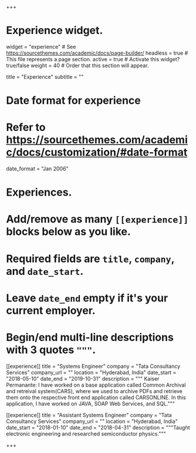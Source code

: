 +++
# Experience widget.
widget = "experience"  # See https://sourcethemes.com/academic/docs/page-builder/
headless = true  # This file represents a page section.
active = true  # Activate this widget? true/false
weight = 40  # Order that this section will appear.

title = "Experience"
subtitle = ""

# Date format for experience
#   Refer to https://sourcethemes.com/academic/docs/customization/#date-format
date_format = "Jan 2006"

# Experiences.
#   Add/remove as many `[[experience]]` blocks below as you like.
#   Required fields are `title`, `company`, and `date_start`.
#   Leave `date_end` empty if it's your current employer.
#   Begin/end multi-line descriptions with 3 quotes `"""`.
[[experience]] 
title = "Systems Engineer" 
company = "Tata Consultancy Services" 
company_url = "" 
location = "Hyderabad, India" 
date_start = "2018-05-10" 
date_end = "2019-10-31" 
description = """ Kaiser Permanante: I have worked on a base application called Common Archival and retreival system(CARS), where we used to archive PDFs and retrieve them onto the respective front end application called CARSONLINE. In this application, I have worked on JAVA, SOAP Web Services, and SQL."""

[[experience]] 
title = "Assistant Systems Engineer" 
company = "Tata Consultancy Services" 
company_url = "" 
location = "Hyderabad, India" 
date_start = "2018-01-10" 
date_end = "2018-04-31" 
description = """Taught electronic engineering and researched semiconductor physics."""



+++

